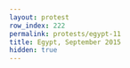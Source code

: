 ```yaml
---
layout: protest
row_index: 222
permalink: protests/egypt-11
title: Egypt, September 2015
hidden: true
---
```

